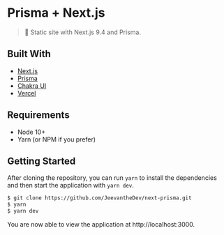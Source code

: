 # Prisma + Next.js

> 🚀 Static site with Next.js 9.4 and Prisma.

## Built With

- [Next.js](https://nextjs.org/)
- [Prisma](https://prisma.io/)
- [Chakra UI](https://chakra-ui.com/)
- [Vercel](https://vercel.com)

## Requirements

- Node 10+
- Yarn (or NPM if you prefer)

## Getting Started

After cloning the repository, you can run `yarn` to install the dependencies and then start the application with `yarn dev`.

```bash
$ git clone https://github.com/JeevantheDev/next-prisma.git
$ yarn
$ yarn dev
```

You are now able to view the application at http://localhost:3000.
